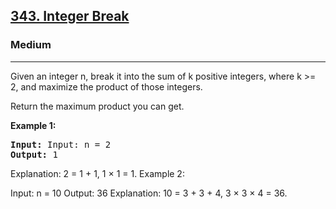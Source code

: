 <h2><a href="https://leetcode.com/problems/integer-break/">343. Integer Break</a></h2>
<h3>Medium</h3>
<hr>
<div><p>
  Given an integer n, break it into the sum of k positive integers, where k >= 2, and maximize the product of those integers.

Return the maximum product you can get.
 
</p>


<p><strong>Example 1:</strong></p>
<pre><strong>Input:</strong> Input: n = 2
<strong>Output:</strong> 1
</pre>

Explanation: 2 = 1 + 1, 1 × 1 = 1.
Example 2:

Input: n = 10
Output: 36
Explanation: 10 = 3 + 3 + 4, 3 × 3 × 4 = 36.
